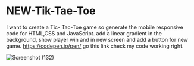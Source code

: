 # NEW-Tik-Tae-Toe
I want to create  a Tic- Tac-Toe game so generate the mobile responsive code for HTML,CSS and JavaScript. add a linear gradient in the background, show player win and in new screen and add a button for new game.
https://codepen.io/pen/
go this link check my code working right.

![Screenshot (132)](https://github.com/20BCE11035/NEW-Tik-Tae-Toe/assets/153983455/a5caa44b-ace0-4704-aed1-bbe37c026d82)


